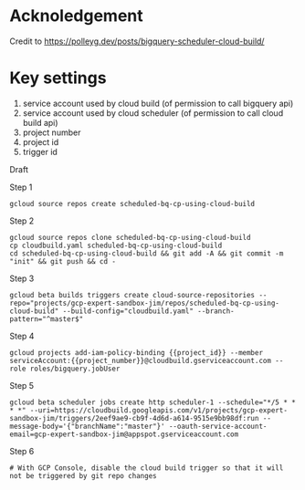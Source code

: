 
# Acknoledgement

Credit to https://polleyg.dev/posts/bigquery-scheduler-cloud-build/

# Key settings

1. service account used by cloud build     (of permission to call bigquery api)
2. service account used by cloud scheduler (of permission to call cloud build api)
3. project number
4. project id
5. trigger id

Draft

Step 1

```
gcloud source repos create scheduled-bq-cp-using-cloud-build
```

Step 2

```
gcloud source repos clone scheduled-bq-cp-using-cloud-build
cp cloudbuild.yaml scheduled-bq-cp-using-cloud-build
cd scheduled-bq-cp-using-cloud-build && git add -A && git commit -m "init" && git push && cd -
```

Step 3

```
gcloud beta builds triggers create cloud-source-repositories --repo="projects/gcp-expert-sandbox-jim/repos/scheduled-bq-cp-using-cloud-build" --build-config="cloudbuild.yaml" --branch-pattern="^master$"
```

Step 4

```
gcloud projects add-iam-policy-binding {{project_id}} --member serviceAccount:{{project_number}}@cloudbuild.gserviceaccount.com --role roles/bigquery.jobUser
```

Step 5

```
gcloud beta scheduler jobs create http scheduler-1 --schedule="*/5 * * * *" --uri=https://cloudbuild.googleapis.com/v1/projects/gcp-expert-sandbox-jim/triggers/2eef9ae9-cb9f-4d6d-a614-9515e9bb98df:run --message-body='{"branchName":"master"}' --oauth-service-account-email=gcp-expert-sandbox-jim@appspot.gserviceaccount.com
```

Step 6

```
# With GCP Console, disable the cloud build trigger so that it will not be triggered by git repo changes
```
